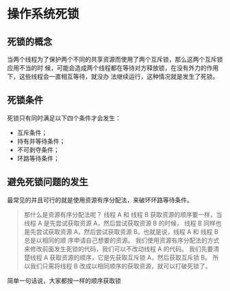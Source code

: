 # 操作系统死锁

## 死锁的概念

当两个线程为了保护两个不同的共享资源⽽使⽤了两个互斥锁，那么这两个互斥锁应⽤不当的时 候，可能会造成两个线程都在等待对⽅释放锁，在没有外⼒的作⽤下，这些线程会⼀直相互等待，就没办 法继续运⾏，这种情况就是发⽣了死锁。

## 死锁条件

死锁只有同时满⾜以下四个条件才会发⽣： 

- 互斥条件；
-  持有并等待条件； 
- 不可剥夺条件； 
- 环路等待条件；

## 避免死锁问题的发⽣

最常⻅的并且可⾏的就是使⽤资源有序分配法，来破环环路等待条件。

> 那什么是资源有序分配法呢？ 线程 A 和 线程 B 获取资源的顺序要⼀样，当线程 A 是先尝试获取资源 A，然后尝试获取资源 B 的时候， 线程 B 同样也是先尝试获取资源 A，然后尝试获取资源 B。也就是说，线程 A 和 线程 B 总是以相同的顺 序申请⾃⼰想要的资源。 我们使⽤资源有序分配法的⽅式来修改前⾯发⽣死锁的代码，我们可以不改动线程 A 的代码。 我们先要清楚线程 A 获取资源的顺序，它是先获取互斥锁 A，然后获取互斥锁 B。 所以我们只需将线程 B 改成以相同顺序的获取资源，就可以打破死锁了。

简单一句话说，大家都按一样的顺序获取锁